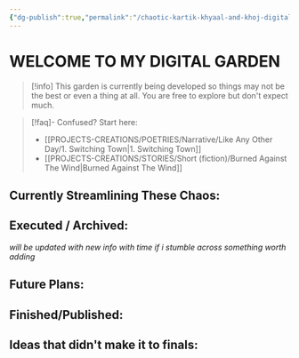 ```yaml
---
{"dg-publish":true,"permalink":"/chaotic-kartik-khyaal-and-khoj-digital-garden-homepage/","tags":["gardenEntry"],"created":"2025-02-17T20:45:20.305+05:30","updated":"2025-03-05T23:35:04.059+05:30"}
---
```


# WELCOME TO MY DIGITAL GARDEN 


> [!info]
> This garden is currently being developed so things may not be the best or even a thing at all. You are free to explore but don't expect much. 


> [!faq]- Confused? Start here:
> - [[PROJECTS-CREATIONS/POETRIES/Narrative/Like Any Other Day/1. Switching Town\|1. Switching Town]]
> - [[PROJECTS-CREATIONS/STORIES/Short (fiction)/Burned Against The Wind\|Burned Against The Wind]]


## Currently Streamlining These Chaos:



## Executed / Archived:
*will be updated with new info with time if i stumble across something worth adding*


## Future Plans:


## Finished/Published:


## Ideas that didn't make it to finals:

